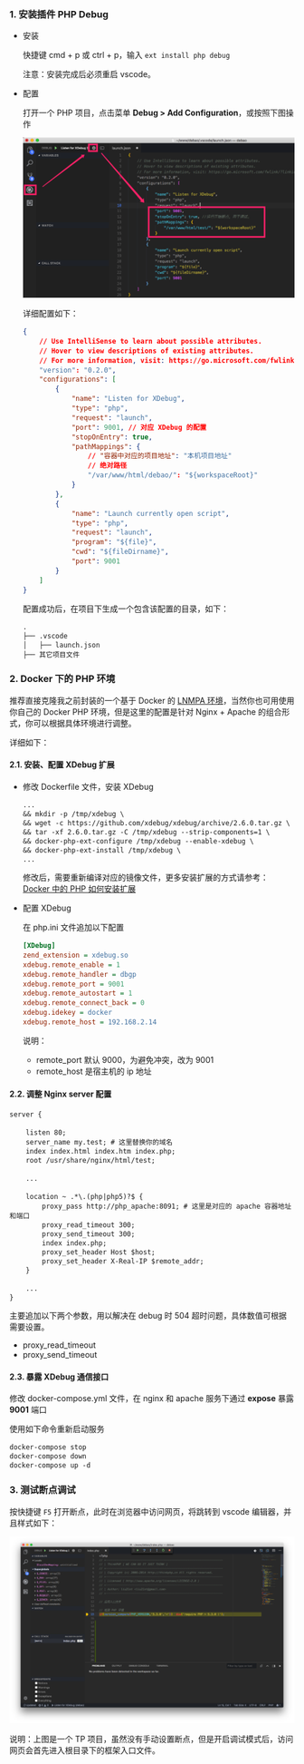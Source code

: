 ### 1. 安装插件 PHP Debug

- 安装

    快捷键 cmd + p 或 ctrl + p，输入 `ext install php debug`
    
    注意：安装完成后必须重启 vscode。
   
- 配置

    打开一个 PHP 项目，点击菜单 **Debug > Add Configuration**，或按照下图操作
    
    ![xdebug](./images/21174610_T0wH.png "PHP XDebug")

    详细配置如下：

    ```json
    {
        // Use IntelliSense to learn about possible attributes.
        // Hover to view descriptions of existing attributes.
        // For more information, visit: https://go.microsoft.com/fwlink/?linkid=830387
        "version": "0.2.0",
        "configurations": [
            {
                "name": "Listen for XDebug",
                "type": "php",
                "request": "launch",
                "port": 9001, // 对应 XDebug 的配置
                "stopOnEntry": true,
                "pathMappings": {
                    // "容器中对应的项目地址": "本机项目地址"
                    // 绝对路径
                    "/var/www/html/debao/": "${workspaceRoot}"
                }
            },
            {
                "name": "Launch currently open script",
                "type": "php",
                "request": "launch",
                "program": "${file}",
                "cwd": "${fileDirname}",
                "port": 9001
            }
        ]
    }
    ```
    
    配置成功后，在项目下生成一个包含该配置的目录，如下：
    
    ```
    .
    ├── .vscode
    │   ├── launch.json
    ├── 其它项目文件
    ```

### 2. Docker 下的 PHP 环境

推荐直接克隆我之前封装的一个基于 Docker 的 [LNMPA 环境](https://my.oschina.net/antsky/blog/1627416)，当然你也可用使用你自己的 Docker PHP 环境，但是这里的配置是针对 Nginx + Apache 的组合形式，你可以根据具体环境进行调整。

详细如下：

#### 2.1. 安装、配置 XDebug 扩展

- 修改 Dockerfile 文件，安装 XDebug

    ```
    ...
    && mkdir -p /tmp/xdebug \
    && wget -c https://github.com/xdebug/xdebug/archive/2.6.0.tar.gz \
    && tar -xf 2.6.0.tar.gz -C /tmp/xdebug --strip-components=1 \
    && docker-php-ext-configure /tmp/xdebug --enable-xdebug \
    && docker-php-ext-install /tmp/xdebug \
    ...
    ```
    
    修改后，需要重新编译对应的镜像文件，更多安装扩展的方式请参考：[Docker 中的 PHP 如何安装扩展](https://my.oschina.net/antsky/blog/1591418)

- 配置 XDebug

    在 php.ini 文件追加以下配置
    
    ```ini
    [XDebug]
    zend_extension = xdebug.so
    xdebug.remote_enable = 1
    xdebug.remote_handler = dbgp
    xdebug.remote_port = 9001
    xdebug.remote_autostart = 1
    xdebug.remote_connect_back = 0
    xdebug.idekey = docker
    xdebug.remote_host = 192.168.2.14
    ```
    
    说明：
    
    - remote_port 默认 9000，为避免冲突，改为 9001
    - remote_host 是宿主机的 ip 地址

#### 2.2.  调整 Nginx server 配置

```
server {

    listen 80;
    server_name my.test; # 这里替换你的域名
    index index.html index.htm index.php;
    root /usr/share/nginx/html/test;

    ...

    location ~ .*\.(php|php5)?$ {
        proxy_pass http://php_apache:8091; # 这里是对应的 apache 容器地址和端口
        proxy_read_timeout 300;
        proxy_send_timeout 300;
        index index.php;
        proxy_set_header Host $host;
        proxy_set_header X-Real-IP $remote_addr;
    }

    ...
}
```

主要追加以下两个参数，用以解决在 debug 时 504 超时问题，具体数值可根据需要设置。

- proxy_read_timeout
- proxy_send_timeout

#### 2.3. 暴露 XDebug 通信接口

修改 docker-compose.yml 文件，在 nginx 和 apache 服务下通过 **expose** 暴露 **9001** 端口

使用如下命令重新启动服务

```
docker-compose stop
docker-compose down
docker-compose up -d
```

### 3. 测试断点调试

按快捷键 `F5` 打开断点，此时在浏览器中访问网页，将跳转到 vscode 编辑器，并且样式如下：

![PHP断点调试](./images/21174708_XQDt.png "")

说明：上图是一个 TP 项目，虽然没有手动设置断点，但是开启调试模式后，访问网页会首先进入根目录下的框架入口文件。